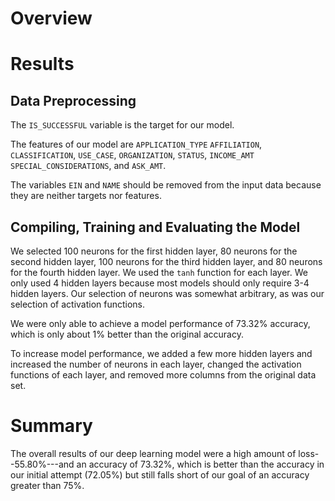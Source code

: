 # Overview

# Results
## Data Preprocessing
<!-- What variable(s) are the targets for your model? -->
The `IS_SUCCESSFUL` variable is the target for our model. 
<!-- What variable(s) are the features for your model? -->
The features of our model are `APPLICATION_TYPE`	`AFFILIATION`, `CLASSIFICATION`, `USE_CASE`, `ORGANIZATION`, `STATUS`, `INCOME_AMT`	`SPECIAL_CONSIDERATIONS`, and `ASK_AMT`. 

<!-- What variable(s) should be removed from the input data because they are neither targets nor features? -->
The variables `EIN` and `NAME` should be removed from the input data because they are neither targets nor features. 
## Compiling, Training and Evaluating the Model
<!-- How many neurons, layers, and activation functions did you select for your neural network model, and why? -->
We selected 100 neurons for the first hidden layer, 80 neurons for the second hidden layer, 100 neurons for the third hidden layer, and 80 neurons for the fourth hidden layer. We used the `tanh` function for each layer. We only used 4 hidden layers because most models should only require 3-4 hidden layers. Our selection of neurons was somewhat arbitrary, as was our selection of activation functions. 

<!-- Were you able to achieve the target model performance? -->
We were only able to achieve a model performance of 73.32% accuracy, which is only about 1% better than the original accuracy. 

<!-- What steps did you take in your attempts to increase model performance? -->
To increase model performance, we added a few more hidden layers and increased the number of neurons in each layer, changed the activation functions of each layer, and removed more columns from the original data set. 

# Summary
<!-- Summarize the overall results of the deep learning model. Include a recommendation for how a different model could solve this classification problem, and then explain your recommendation. -->
The overall results of our deep learning model were a high amount of loss--55.80%---and an accuracy of 73.32%, which is better than the accuracy in our initial attempt (72.05%) but still falls short of our goal of an accuracy greater than 75%. 